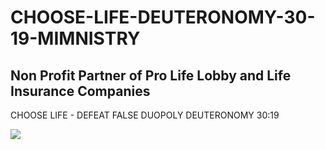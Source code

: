 # CHOOSE-LIFE-DEUTERONOMY-30-19-MIMNISTRY
## Non Profit Partner of Pro Life Lobby and Life Insurance Companies
CHOOSE LIFE - DEFEAT FALSE DUOPOLY DEUTERONOMY 30:19

![](https://i.pinimg.com/564x/f5/a4/bf/f5a4bfd783f2d029c0cabd272de3610a.jpg)
